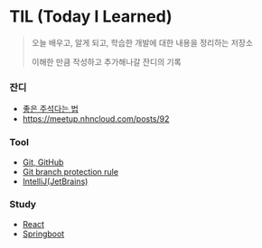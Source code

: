 # TIL (Today I Learned)
> 오늘 배우고, 알게 되고, 학습한 개발에 대한 내용을 정리하는 저장소
>
> 이해한 만큼 작성하고 추가해나갈 잔디의 기록


### 잔디
- [좋은 주석다는 법](https://kukuta.tistory.com/388)
- https://meetup.nhncloud.com/posts/92

### Tool
- [Git, GitHub](https://github.com/wonlog/TIL/blob/main/Tool/0.Git%20%26%20Command.md)
- [Git branch protection rule](https://t-shaped-person.tistory.com/131)
- [IntelliJ(JetBrains)](https://github.com/wonlog/TIL/blob/main/Tool/IntelliJ%20IDEA.md)

### Study
- [React](https://github.com/wonlog/TIL/tree/main/React/study)
- [Springboot](https://github.com/wonlog/TIL/tree/main/Springboot)
